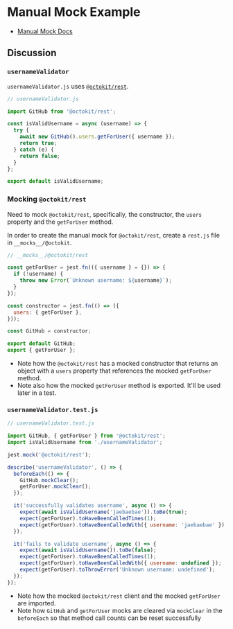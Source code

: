 # Manual Mock Example

* [Manual Mock Docs](https://facebook.github.io/jest/docs/en/manual-mocks.html)

## Discussion

### `usernameValidator`

`usernameValidator.js` uses [`@octokit/rest`](https://github.com/octokit/rest.js).

```javascript
// usernameValidator.js

import GitHub from '@octokit/rest';

const isValidUsername = async (username) => {
  try {
    await new GitHub().users.getForUser({ username });
    return true;
  } catch (e) {
    return false;
  }
};

export default isValidUsername;
```

### Mocking `@octokit/rest`

Need to mock `@octokit/rest`, specifically, the constructor, the `users` property and the `getForUser` method.

In order to create the manual mock for `@octokit/rest`, create a `rest.js` file in `__mocks__/@octokit`.

```javascript
// __mocks__/@octokit/rest

const getForUser = jest.fn(({ username } = {}) => {
  if (!username) {
    throw new Error(`Unknown username: ${username}`);
  }
});

const constructor = jest.fn(() => ({
  users: { getForUser },
}));

const GitHub = constructor;

export default GitHub;
export { getForUser };
```

* Note how the `@octokit/rest` has a mocked constructor that returns an object with a `users` property that references the mocked `getForUser` method.
* Note also how the mocked `getForUser` method is exported. It'll be used later in a test.

### `usernameValidator.test.js`

```javascript
// usernameValidator.test.js

import GitHub, { getForUser } from '@octokit/rest';
import isValidUsername from './usernameValidator';

jest.mock('@octokit/rest');

describe('usernameValidator', () => {
  beforeEach(() => {
    GitHub.mockClear();
    getForUser.mockClear();
  });

  it('successfully validates username', async () => {
    expect(await isValidUsername('jaebaebae')).toBe(true);
    expect(getForUser).toHaveBeenCalledTimes(1);
    expect(getForUser).toHaveBeenCalledWith({ username: 'jaebaebae' });
  });

  it('fails to validate username', async () => {
    expect(await isValidUsername()).toBe(false);
    expect(getForUser).toHaveBeenCalledTimes(1);
    expect(getForUser).toHaveBeenCalledWith({ username: undefined });
    expect(getForUser).toThrowError('Unknown username: undefined');
  });
});
```

* Note how the mocked `@octokit/rest` client and the mocked `getForUser` are imported.
* Note how `GitHub` and `getForUser` mocks are cleared via `mockClear` in the `beforeEach` so that method call counts can be reset successfully

